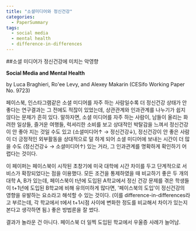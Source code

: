 ```yaml
---
title: "소셜미디어와 정신건강"
categories:
  - PaperSummary
tags:
  - social media
  - mental health
  - difference-in-differences
--- 
```


##소셜 미디어가 정신건강에 미치는 악영향

<!--
https://www.cesifo.org/en/publikationen/2022/working-paper/social-media-and-mental-health
-->

**Social Media and Mental Health** 

by Luca Braghieri, Ro'ee Levy, and Alexey Makarin (CESifo Working Paper No. 9723)

<!--
The diffusion of social media coincided with a worsening of mental health conditions among adolescents and young adults in the United States, giving rise to speculation that social media might be detrimental to mental health. In this paper, we provide quasi-experimental estimates of the impact of social media on mental health by leveraging a unique natural experiment: the staggered introduction of Facebook across U.S. colleges. Our analysis couples data on student mental health around the years of Facebook’s expansion with a generalized difference-in-differences empirical strategy. We find that the roll-out of Facebook at a college increased symptoms of poor mental health, especially depression. We also find that, among students predicted to be most susceptible to mental illness, the introduction of Facebook led to increased utilization of mental healthcare services. Lastly, we find that, after the introduction of Facebook, students were more likely to report experiencing impairments to academic performance resulting from poor mental health. Additional evidence on mechanisms suggests that the results are due to Facebook fostering unfavorable social comparisons.
-->

페이스북, 인스타그램같은 소셜 미디어를 자주 하는 사람일수록 더 정신건강 상태가 안 좋다는 연구결과는 그 전에도 적잖이 있었는데, 상관관계와 인과관계를 나누기가 쉽지 않다는 문제가 흔히 있다. 말하자면, 소셜 미디어를 자주 하는 사람이, 남들이 올리는 화려한 일상들, 즐거운 여행들, 럭셔리한 소비를 보고 상대적인 박탈감을 느껴서 정신건강이 안 좋아 지는 것일 수도 있고 (소셜미디어&uarr;  &rarr; 정신건강&darr;), 정신건강이 안 좋은 사람이 더 긍정적인 외부활동을 상대적으로 덜 하게 되어 소셜 미디어에 보내는 시간이 더 많을 수도 (정신건강&darr;  &rarr; 소셜미디어&uarr;) 있는 거라, 그 인과관계를 명확하게 확인하기 어렵다는 것이다. 

이 페이퍼는 페이스북이 시작된 초창기에 미국 대학에 시간 차이를 두고 단계적으로 서비스가 확장되었다는 점을 이용했다. 모든 조건을 통제하였을 때 비교하기 좋은 두 개의 대학 A, B가 있는데, 페이스북이 t년에 도입된 A학교에서 정신 건강 문제를 겪은 학생들이 t+1년에 도입된 B학교에 비해 유의미하게 많다면, '페이스북의 도입'이 정신건강의 영향을 유발하는 요소라고 해석할 수 있는 것이다. (이를 difference-in-differences라고 부르는데, 각 학교에서 t에서 t+1시점 사이에 변화한 정도를 비교해서 차이가 있는지 본다고 생각하면 됨.) 좋은 방법론을 잘 썼다. 

결과가 놀라운 건 아니다. 페이스북 더 일찍 도입된 학교에서 우울증 사례가 늘어남. 